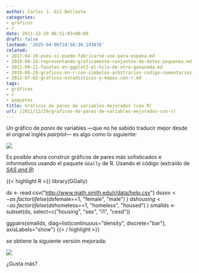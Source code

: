 ```yaml
---
author: Carlos J. Gil Bellosta
categories:
- gráficos
- r
date: 2011-12-29 06:51:03+00:00
draft: false
lastmod: '2025-04-06T18:56:36.143076'
related:
- 2017-04-10-pues-si-puede-fabricarse-uno-para-espana.md
- 2010-09-16-representando-graficamente-conjuntos-de-datos-pequenos.md
- 2011-09-21-facetas-en-ggplot2-al-hilo-de-otra-gananada.md
- 2010-06-28-graficos-en-r-con-simbolos-arbitrarios-codigo-comentarios-y-fin.md
- 2012-07-02-graficos-estadisticos-y-mapas-con-r.md
tags:
- gráficos
- r
- paquetes
title: Gráficos de pares de variables mejorados (con R)
url: /2011/12/29/graficos-de-pares-de-variables-mejorados-con-r/
---
```


Un gráfico de _pares_ de variables —que no he sabido traducir mejor desde el original inglés _pairplot_— es algo como lo siguiente:

[![](/wp-uploads/2011/12/pair_plot_traditional.png#center)
](/wp-uploads/2011/12/pair_plot_traditional.png#center)


Es posible ahora construir gráficos de pares más sofisticados e informativos usando el paquete `GGally` de R. Usando el código (extraído de _[SAS and R](http://sas-and-r.blogspot.com/2011/12/example-917-much-better-pairs-plots.html)_)


{{< highlight R >}}
library(GGally)

ds <- read.csv("http://www.math.smith.edu/r/data/help.csv")
ds$sex <- as.factor( ifelse(ds$female==1, "female", "male") )
ds$housing <- as.factor( ifelse(ds$homeless==1, "homeless", "housed") )
smallds <- subset(ds, select=c("housing", "sex", "i1", "cesd"))

ggpairs(smallds,
        diag=list(continuous="density", discrete="bar"),
        axisLabels="show")
{{< / highlight >}}


se obtiene la siguiente versión mejorada:


[![](/wp-uploads/2011/12/pair_plot_new.png#center)
](/wp-uploads/2011/12/pair_plot_new.png#center)

¿Gusta más?